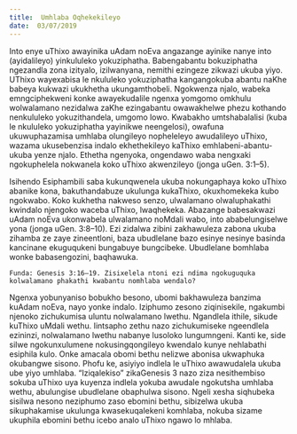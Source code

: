 ```yaml
---
title:  Umhlaba Oqhekekileyo
date:  03/07/2019
---
```


Into enye uThixo awayinika uAdam noEva angazange ayinike nanye into (ayidalileyo) yinkululeko yokuziphatha. Babengabantu bokuziphatha ngezandla zona izityalo, izilwanyana, nemithi ezingeze zikwazi ukuba yiyo. UThixo wayexabisa le nkululeko yokuziphatha kangangokuba abantu naKhe babeya kukwazi ukukhetha ukungamthobeli. Ngokwenza njalo, wabeka emngciphekweni konke awayekudalile ngenxa yomgomo omkhulu wolwalamano nezidalwa zaKhe ezingabantu owawakhelwe phezu kothando nenkululeko yokuzithandela, umgomo lowo.  Kwabakho umtshabalalisi (kuba le nkululeko yokuziphatha yayinikwe neengelosi), owafuna ukuwuphazamisa umhlaba olungileyo nopheleleyo awudalileyo uThixo, wazama ukusebenzisa indalo ekhethekileyo kaThixo emhlabeni-abantu-ukuba yenze njalo. Ethetha ngenyoka, ongendawo waba nengxaki ngokuphelela nokwanela koko uThixo akwenzileyo (jonga uGen. 3:1–5).

Isihendo  Esiphambili saba kukunqwenela ukuba nokungaphaya koko uThixo abanike kona, bakuthandabuze ukulunga kukaThixo, okuxhomekeka kubo ngokwabo. Koko kukhetha nakweso senzo, ulwalamano olwaluphakathi kwindalo njengoko waceba uThixo, lwaqhekeka. Abazange babesakwazi uAdam noEva ukonwabela ulwalamano noMdali wabo, into ababelungiselwe yona (jonga uGen. 3:8–10). Ezi zidalwa zibini zakhawuleza zabona ukuba zihamba ze zaye zineentloni, baza ubudlelane bazo esinye nesinye basinda kancinane ekuguqukeni bungabuye bungcibeke. Ubudlelane bomhlaba wonke babasengozini, baqhawuka.

`Funda: Genesis 3:16–19. Zisixelela ntoni ezi ndima ngokuguquka kolwalamano phakathi kwabantu nomhlaba wendalo?`

Ngenxa yobunyaniso bobukho besono, ubomi bakhawuleza banzima kuAdam noEva, nayo yonke indalo. Iziphumo zesono ziqinisekile, ngakumbi njenoko zichukumisa uluntu nolwalamano lwethu. Ngandlela ithile, sikude kuThixo uMdali wethu. Iintsapho zethu nazo zichukumiseke ngeendlela ezininzi, nolwalamano lwethu nabanye lusoloko lungumngeni. Kanti ke, side silwe ngokunxulumene nokusingqongileyo kwendalo kunye nehlabathi esiphila kulo. Onke amacala obomi bethu nelizwe abonisa ukwaphuka okubangwe sisono. Phofu ke, asiyiyo indlela le uThixo awawudalela ukuba ube yiyo umhlaba. “Iziqalekiso” zikaGenesis 3 nazo ziza nesithembiso sokuba uThixo uya kuyenza indlela yokuba awudale ngokutsha umhlaba wethu, abulungise ubudlelane obaphulwa sisono. Ngeli xesha siqhubeka sisilwa nesono neziphumo zaso ebomini bethu, sibizelwa ukuba sikuphakamise ukulunga kwasekuqalekeni komhlaba, nokuba sizame ukuphila ebomini bethu icebo analo uThixo ngawo lo mhlaba.
